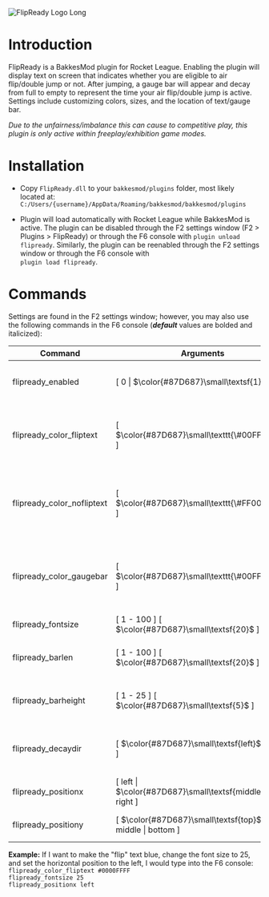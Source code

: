 ![FlipReady Logo Long](https://github.com/KieranCanter/FlipReady/assets/74733079/daf10696-262d-4701-a09c-e532a969c486)

# Introduction

FlipReady is a BakkesMod plugin for Rocket League. Enabling the plugin will display text on screen that indicates whether you are eligible to air flip/double jump or not. After jumping, a gauge bar will appear and decay from full to empty to represent the time your air flip/double jump is active. Settings include customizing colors, sizes, and the location of text/gauge bar.

*Due to the unfairness/imbalance this can cause to competitive play, this plugin is only active within freeplay/exhibition game modes.*

# Installation

* Copy `FlipReady.dll` to your `bakkesmod/plugins` folder, most likely located at: 
  `C:/Users/{username}/AppData/Roaming/bakkesmod/bakkesmod/plugins`

* Plugin will load automatically with Rocket League while BakkesMod is active. The plugin can be disabled through the F2 settings window (F2 > Plugins > FlipReady) or through the F6 console with `plugin unload flipready`. Similarly, the plugin can be reenabled through the F2 settings window or through the F6 console with  
`plugin load flipready`.

# Commands
Settings are found in the F2 settings window; however, you may also use the following commands in the F6 console (**_default_** values are bolded and italicized):

| Command                    | Arguments                                                     | Effect                                            |
| -------------------------- | ------------------------------------------------------------- | ------------------------------------------------- |
| flipready_enabled          | [ 0 \| $\color{#87D687}\small\textsf{1}$ ]                    | [ Disable plugin \| Enable plugin]                |
| flipready_color_fliptext   | [ $\color{#87D687}\small\texttt{\#00FF00FF}$ ]                | [ Change "flip" text color with RGBA hexcode ]    |
| flipready_color_nofliptext | [ $\color{#87D687}\small\texttt{\#FF0000FF}$ ]                | [ Change "no flip" text color with RGBA hexcode ] |
| flipready_color_gaugebar   | [ $\color{#87D687}\small\texttt{\#00FF00FF}$ ]                | [ Change gauge bar color with RGBA hexcode ]      |
| flipready_fontsize         | [ 1 - 100 ] [ $\color{#87D687}\small\textsf{20}$ ]            | [ Change font size ]                              |
| flipready_barlen           | [ 1 - 100 ] [ $\color{#87D687}\small\textsf{20}$ ]            | [ Change gauge bar length ]                       |
| flipready_barheight        | [ 1 - 25 ] [ $\color{#87D687}\small\textsf{5}$ ]              | [ Change gauge bar height ]                       |
| flipready_decaydir         | [ $\color{#87D687}\small\textsf{left}$ \| right ]             | [ Change direction gauge bar decays ]             |
| flipready_positionx        | [ left \| $\color{#87D687}\small\textsf{middle}$ \| right ]   | [ Change horizontal position ]                    |
| flipready_positiony        | [ $\color{#87D687}\small\textsf{top}$ \| middle \| bottom ]   | [ Change vertical position ]                      |

**Example:** If I want to make the "flip" text blue, change the font size to 25, and set the horizontal position to the left, I would type into the F6 console:  
`flipready_color_fliptext #0000FFFF`  
`flipready_fontsize 25`  
`flipready_positionx left`  
